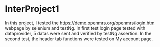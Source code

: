 # InterProject1
In this project, I tested the https://demo.openmrs.org/openmrs/login.htm webpage by selenium and testNg.
In first test login page tested with dataprovider, 5 datas were sent and verified by testNg assertion. 
In the second test, the header tab functions were tested on My account page.
